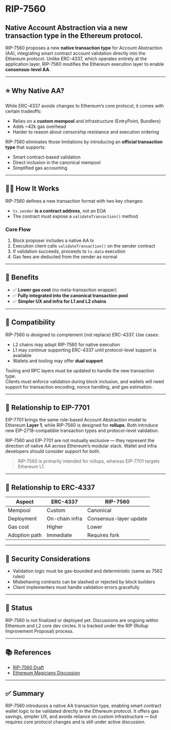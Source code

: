 
# RIP-7560

## Native Account Abstraction via a new transaction type in the Ethereum protocol.



RIP-7560 proposes a new **native transaction type** for Account Abstraction (AA), integrating smart contract account validation directly into the Ethereum protocol. Unlike ERC-4337, which operates entirely at the application layer, RIP-7560 modifies the Ethereum execution layer to enable **consensus-level AA**.

---

## ⭐️ Why Native AA?

While ERC-4337 avoids changes to Ethereum’s core protocol, it comes with certain tradeoffs:

- Relies on a **custom mempool** and infrastructure (EntryPoint, Bundlers)
- Adds ~42k gas overhead
- Harder to reason about censorship resistance and execution ordering

RIP-7560 eliminates those limitations by introducing an **official transaction type** that supports:

- Smart contract-based validation
- Direct inclusion in the canonical mempool
- Simplified gas accounting

---

## 🧑‍🏫 How It Works

RIP-7560 defines a new transaction format with two key changes:

- `tx.sender` **is a contract address**, not an EOA
- The contract must expose a `validateTransaction()` method

### Core Flow

1. Block proposer includes a native AA tx
2. Execution client calls `validateTransaction()` on the sender contract
3. If validation succeeds, proceeds to `tx.data` execution
4. Gas fees are deducted from the sender as normal

---

## 🎁 Benefits

- ✅ **Lower gas cost** (no meta-transaction wrapper)
- ✅ **Fully integrated into the canonical transaction pool**
- ✅ **Simpler UX and infra for L1 and L2 chains**

---

## 🔄 Compatibility

RIP-7560 is designed to complement (not replace) ERC-4337. Use cases:

- L2 chains may adopt RIP-7560 for native execution
- L1 may continue supporting ERC-4337 until protocol-level support is available
- Wallets and tooling may offer **dual support**

Tooling and RPC layers must be updated to handle the new transaction type.  
Clients must enforce validation during block inclusion, and wallets will need support for transaction encoding, nonce handling, and gas estimation.


---

## 🤝 Relationship to EIP-7701

EIP-7701 brings the same role-based Account Abstraction model to Ethereum **Layer 1**, while RIP-7560 is designed for **rollups**. Both introduce new EIP-2718-compatible transaction types and protocol-level validation.

RIP-7560 and EIP-7701 are not mutually exclusive — they represent the direction of native AA across Ethereum’s modular stack. Wallet and infra developers should consider support for both.

> RIP-7560 is primarily intended for rollups, whereas EIP-7701 targets Ethereum L1.


---

## 🤝 Relationship to ERC-4337

| Aspect | ERC-4337 | RIP-7560 |
|--------|----------|----------|
| Mempool | Custom | Canonical |
| Deployment | On-chain infra | Consensus-layer update |
| Gas cost | Higher | Lower |
| Adoption path | Immediate | Requires fork |

---

## 🔐 Security Considerations

- Validation logic must be gas-bounded and deterministic (same as 7562 rules)
- Misbehaving contracts can be slashed or rejected by block builders
- Client implementers must handle validation errors gracefully

---

## 💬 Status

RIP-7560 is not finalized or deployed yet. Discussions are ongoing within Ethereum and L2 core dev circles. 
It is tracked under the RIP (Rollup Improvement Proposal) process.

---

## 📚 References

- [RIP-7560 Draft](https://github.com/ethereum/RIPs/blob/master/RIPS/rip-7560.md)
- [Ethereum Magicians Discussion](https://ethereum-magicians.org/t/rip-7560-native-account-abstraction/16664)

---

## ✅ Summary

RIP-7560 introduces a native AA transaction type, enabling smart contract wallet logic to be validated directly in the Ethereum protocol. It offers gas savings, simpler UX, and avoids reliance on custom infrastructure — but requires core protocol changes and is still under active discussion.
